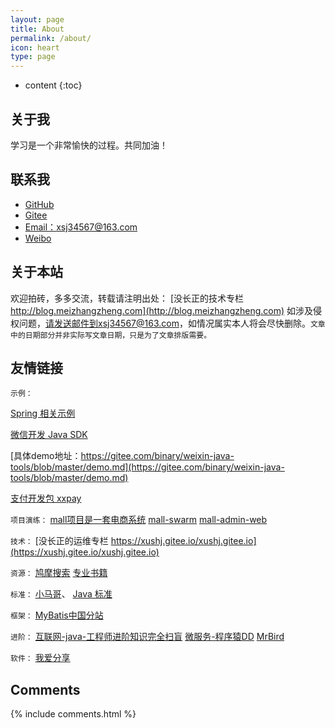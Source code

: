 ```yaml
---
layout: page
title: About
permalink: /about/
icon: heart
type: page
---
```


* content
{:toc}

## 关于我


学习是一个非常愉快的过程。共同加油！


## 联系我

* [GitHub](https://github.com/xsj34567)
* [Gitee](https://gitee.com/xushj)
* [Email：xsj34567@163.com](xsj34567@163.com)
* [Weibo](xsj34567@163.com)

## 关于本站

欢迎拍砖，多多交流，转载请注明出处： [没长正的技术专栏 http://blog.meizhangzheng.com](http://blog.meizhangzheng.com) 如涉及侵权问题，请发送邮件到xsj34567@163.com，如情况属实本人将会尽快删除。```文章中的日期部分并非实际写文章日期，只是为了文章排版需要。```

## 友情链接

`示例：`

[Spring 相关示例](https://github.com/wuyouzhuguli/SpringAll)

[微信开发 Java SDK](https://github.com/Wechat-Group/WxJava)

[具体demo地址：https://gitee.com/binary/weixin-java-tools/blob/master/demo.md](https://gitee.com/binary/weixin-java-tools/blob/master/demo.md)

[支付开发包 xxpay ](https://gitee.com/jmdhappy/xxpay-master/commits/master)

`项目演练：`
[mall项目是一套电商系统](https://github.com/macrozheng/mall)
[mall-swarm](https://github.com/macrozheng/mall-swarm)
[mall-admin-web](https://github.com/macrozheng/mall-admin-web)

`技术：`
[没长正的运维专栏 https://xushj.gitee.io/xushj.gitee.io](https://xushj.gitee.io/xushj.gitee.io)

`资源：`
[鸠摩搜索](https://www.jiumodiary.com)
[专业书籍]()


`标准：`
[小马哥](https://github.com/mercyblitz)、
[Java 标准](https://www.jcp.org/en/home/index)


`框架：`
[MyBatis中国分站](http://www.mybatis.cn/)

`进阶：`
[互联网-java-工程师进阶知识完全扫盲](https://doocs.github.io/advanced-java/#/?id=%E4%BA%92%E8%81%94%E7%BD%91-java-%E5%B7%A5%E7%A8%8B%E5%B8%88%E8%BF%9B%E9%98%B6%E7%9F%A5%E8%AF%86%E5%AE%8C%E5%85%A8%E6%89%AB%E7%9B%B2)
[微服务-程序猿DD](http://blog.didispace.com/)
[MrBird](https://mrbird.cc/)

`软件：`
[我爱分享](http://www.zhanshaoyi.com/rjxz.html)

## Comments

{% include comments.html %}
